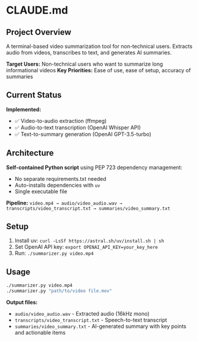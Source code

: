 # CLAUDE.md

## Project Overview

A terminal-based video summarization tool for non-technical users. Extracts audio from videos, transcribes to text, and generates AI summaries.

**Target Users:** Non-technical users who want to summarize long informational videos
**Key Priorities:** Ease of use, ease of setup, accuracy of summaries

## Current Status

**Implemented:**
- ✅ Video-to-audio extraction (ffmpeg)
- ✅ Audio-to-text transcription (OpenAI Whisper API)
- ✅ Text-to-summary generation (OpenAI GPT-3.5-turbo)

## Architecture

**Self-contained Python script** using PEP 723 dependency management:
- No separate requirements.txt needed
- Auto-installs dependencies with `uv`
- Single executable file

**Pipeline:** `video.mp4 → audio/video_audio.wav → transcripts/video_transcript.txt → summaries/video_summary.txt`

## Setup

1. Install uv: `curl -LsSf https://astral.sh/uv/install.sh | sh`
2. Set OpenAI API key: `export OPENAI_API_KEY=your_key_here`
3. Run: `./summarizer.py video.mp4`

## Usage

```bash
./summarizer.py video.mp4
./summarizer.py "path/to/video file.mov"
```

**Output files:**
- `audio/video_audio.wav` - Extracted audio (16kHz mono)
- `transcripts/video_transcript.txt` - Speech-to-text transcript
- `summaries/video_summary.txt` - AI-generated summary with key points and actionable items